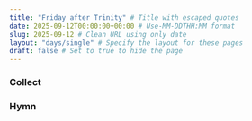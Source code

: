 ```yaml
---
title: "Friday after Trinity" # Title with escaped quotes
date: 2025-09-12T00:00:00+00:00 # Use-MM-DDTHH:MM format
slug: 2025-09-12 # Clean URL using only date
layout: "days/single" # Specify the layout for these pages
draft: false # Set to true to hide the page
---
```


### Collect


### Hymn